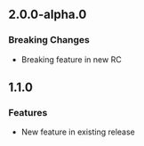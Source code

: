## 2.0.0-alpha.0

### Breaking Changes

- Breaking feature in new RC

## 1.1.0

### Features

- New feature in existing release
